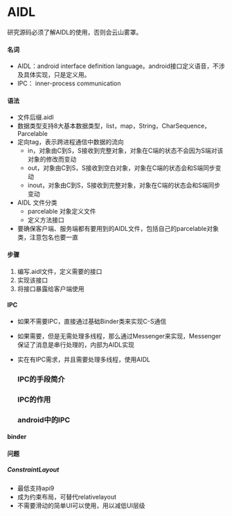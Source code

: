 # AIDL
  研究源码必须了解AIDL的使用，否则会云山雾罩。
  
#### 名词
- AIDL：android interface definition language。android接口定义语音，不涉及具体实现，只是定义用。
- IPC： inner-process communication

#### 语法
* 文件后缀.aidl
* 数据类型支持8大基本数据类型，list，map，String，CharSequence，Parcelable
* 定向tag，表示跨进程通信中数据的流向
  * in，对象由C到S，S接收到完整对象，对象在C端的状态不会因为S端对该对象的修改而变动
  * out，对象由C到S，S接收到空白对象，对象在C端的状态会和S端同步变动
  * inout，对象由C到S，S接收到完整对象，对象在C端的状态会和S端同步变动
* AIDL 文件分类
  * parcelable 对象定义文件
  * 定义方法接口
* 要确保客户端、服务端都有要用到的AIDL文件，包括自己的parcelable对象类，注意包名也要一直

#### 步骤
1. 编写.aidl文件，定义需要的接口
2. 实现该接口
3. 将接口暴露给客户端使用

#### IPC
* 如果不需要IPC，直接通过基础Binder类来实现C-S通信
* 如果需要，但是无需处理多线程，那么通过Messenger来实现，Messenger保证了消息是串行处理的，内部为AIDL实现
* 实在有IPC需求，并且需要处理多线程，使用AIDL

  ### IPC的手段简介
  ### IPC的作用
  ### android中的IPC
 
#### binder

#### 问题
##### ConstraintLayout 
* 最低支持api9
* 成为约束布局，可替代relativelayout
* 不需要滑动的简单UI可以使用，用以减低UI层级